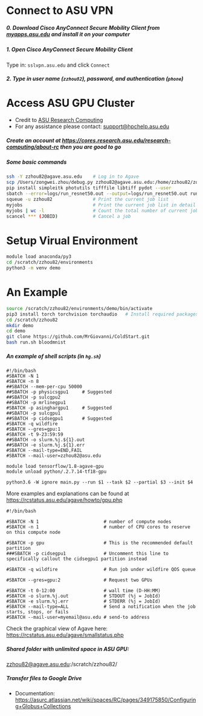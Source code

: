 # Connect to ASU VPN

##### 0. Download Cisco AnyConnect Secure Mobility Client from [myapps.asu.edu](https://myapps.asu.edu/app/cisco-ssl-vpn-0) and install it on your computer

##### 1. Open Cisco AnyConnect Secure Mobility Client
Type in: `sslvpn.asu.edu` and click `Connect`

##### 2. Type in user name (`zzhou82`), password, and authentication (`phone`)

# Access ASU GPU Cluster
- Credit to [ASU Research Computing](https://rcstatus.asu.edu/agave/)
- For any assistance please contact: [support@hpchelp.asu.edu](support@hpchelp.asu.edu)
##### Create an account at https://cores.research.asu.edu/research-computing/about-rc then you are good to go

##### Some basic commands

```bash
ssh -Y zzhou82@agave.asu.edu    # Log in to Agave
scp /Users/zongwei.zhou/debug.py zzhou82@agave.asu.edu:/home/zzhou82/zongwei.zhou/  # Transferring files
pip install simpleitk photutils tifffile libtiff pydot --user
sbatch --error=logs/run_resnet50.out --output=logs/run_resnet50.out run_script.sh resnet50 # Submit a job
squeue -u zzhou82               # Print the current job list
myjobs                          # Print the current job list in detail
myjobs | wc -l                  # Count the total number of current jobs (maximum 1000 jobs allowed per users)
scancel *** (JOBID)             # Cancel a job
```

# Setup Virual Environment

```bash
module load anaconda/py3
cd /scratch/zzhou82/environments
python3 -m venv demo
```

# An Example

```bash
source /scratch/zzhou82/environments/demo/bin/activate
pip3 install torch torchvision torchaudio   # Install required packages
cd /scratch/zzhou82
mkdir demo
cd demo
git clone https://github.com/MrGiovanni/ColdStart.git
bash run.sh bloodmnist
```

##### An example of shell scripts (in `hg.sh`)
```
#!/bin/bash
#SBATCH -N 1
#SBATCH -n 8
##SBATCH --mem-per-cpu 50000
##SBATCH -p physicsgpu1     # Suggested
##SBATCH -p sulcgpu2
##SBATCH -p mrlinegpu1
#SBATCH -p asinghargpu1     # Suggested
##SBATCH -p sulcgpu1
##SBATCH -p cidsegpu1       # Suggested
#SBATCH -q wildfire
#SBATCH --gres=gpu:1
#SBATCH -t 9-23:59:59
##SBATCH -o slurm.%j.${1}.out
##SBATCH -e slurm.%j.${1}.err
#SBATCH --mail-type=END,FAIL
#SBATCH --mail-user=zzhou82@asu.edu

module load tensorflow/1.8-agave-gpu
module unload python/.2.7.14-tf18-gpu

python3.6 -W ignore main.py --run $1 --task $2 --partial $3 --init $4
```

More examples and explanations can be found at https://rcstatus.asu.edu/agave/howto/gpu.php
```
#!/bin/bash

#SBATCH -N 1                        # number of compute nodes
#SBATCH -n 1                        # number of CPU cores to reserve on this compute node

#SBATCH -p gpu                      # This is the recommended default partition
###SBATCH -p cidsegpu1              # Uncomment this line to specifically callout the cidsegpu1 partition instead

#SBATCH -q wildfire                 # Run job under wildfire QOS queue

#SBATCH --gres=gpu:2                # Request two GPUs

#SBATCH -t 0-12:00                  # wall time (D-HH:MM)
#SBATCH -o slurm.%j.out             # STDOUT (%j = JobId)
#SBATCH -e slurm.%j.err             # STDERR (%j = JobId)
#SBATCH --mail-type=ALL             # Send a notification when the job starts, stops, or fails
#SBATCH --mail-user=myemail@asu.edu # send-to address
```

Check the graphical view of Agave here: https://rcstatus.asu.edu/agave/smallstatus.php

##### Shared folder with unlimited space in ASU GPU:
zzhou82@agave.asu.edu:/scratch/zzhou82/

##### Transfer files to Google Drive
- Documentation: https://asurc.atlassian.net/wiki/spaces/RC/pages/349175850/Configuring+Globus+Collections
